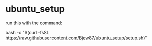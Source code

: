 # ubuntu_setup

run this with the command:

bash -c "$(curl -fsSL https://raw.githubusercontent.com/Bjew87/ubuntu_setup/setup.sh)"
